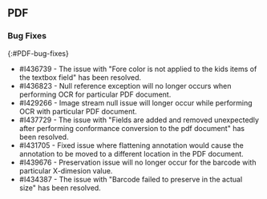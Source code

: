 ## PDF

### Bug Fixes 
{:#PDF-bug-fixes} 

* \#I436739 -   The issue with "Fore color is not applied to the kids items of the textbox field" has been resolved. 
* \#I436823 -   Null reference exception will no longer occurs when performing OCR for particular PDF document.
* \#I429266 -   Image stream null issue will longer occur while performing OCR with particular PDF document. 
* \#I437729 -   The issue with "Fields are added and removed unexpectedly after performing conformance conversion to the pdf document" has been resolved. 
* \#I431705 -   Fixed issue where flattening annotation would cause the annotation to be moved to a different location in the PDF document. 
* \#I439676 -   Preservation issue will no longer occur for the barcode with particular X-dimesion value.
* \#I434387 -   The issue with "Barcode failed to preserve in the actual size" has been resolved.
